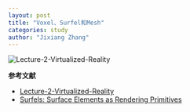 ```yaml
---
layout: post
title: "Voxel、Surfel和Mesh"
categories: study
author: "Jixiang Zhang"
---
```


![Lecture-2-Virtualized-Reality](https://tva2.sinaimg.cn/large/d494c514gy1gazbsgkliij21n91bc0z9.jpg)

**参考文献**

- [Lecture-2-Virtualized-Reality](http://www.cs.cmu.edu/~yaser/)
- [Surfels: Surface Elements as Rendering Primitives](https://cgl.ethz.ch/research/past_projects/surfels/surfels/index.html)

